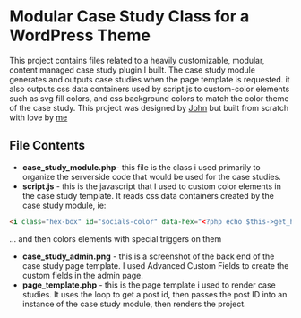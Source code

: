 # Modular Case Study Class for a WordPress Theme

This project contains files related to a heavily customizable, modular, content managed case study plugin I built. The case study module generates and outputs case studies when the page template is requested. it also outputs css data containers used by script.js to custom-color elements such as svg fill colors, and css background colors to match the color theme of the case study. This project was designed by <a href="http://oatemeal.co">John</a> but built from scratch with love by [me](http://jhutchcraft.com)

## File Contents

 * **case_study_module.php**- this file is the class i used primarily to organize the serverside code that would be used for the case studies.
 * **script.js** - this is the javascript that I used to custom color elements in the case study template. It reads css data containers created by the case study module, ie:
 ```html
<i class="hex-box" id="socials-color" data-hex="<?php echo $this->get_hex_bgc(); ?>"></i>
```
... and then colors elements with special triggers on them
 * **case_study_admin.png** - this is a screenshot of the back end of the case study page template. I used Advanced Custom Fields to create the custom fields in the admin page.
 * **page_template.php** - this is the page template i used to render case studies. It uses the loop to get a post id, then passes the post ID into an instance of the case study module, then renders the project.
